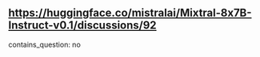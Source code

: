 ## https://huggingface.co/mistralai/Mixtral-8x7B-Instruct-v0.1/discussions/92

contains_question: no